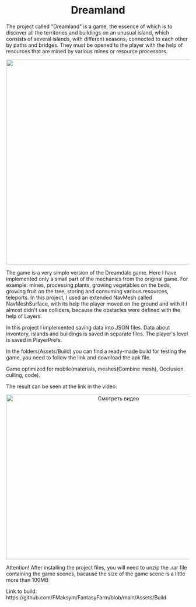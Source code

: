 <h1 align="center">
   Dreamland
</h1> 

   The project called "Dreamland" is a game, the essence of which is to discover all the territories and buildings on an unusual island, which consists of several islands, with different seasons, connected to each other by paths and bridges. They must be opened to the player with the help of resources that are mined by various mines or resource processors. 

<p align="center"> <img src="https://github.com/FMaksym/FantasyFarm/blob/main/Assets/Media/Image%201.png" width="800" height="560"/></p>

   The game is a very simple version of the Dreamdale game. Here I have implemented only a small part of the mechanics from the original game. For example: mines, processing plants, growing vegetables on the beds, growing fruit on the tree, storing and consuming various resources, teleports. In this project, I used an extended NavMesh called NavMeshSurface, with its help the player moved on the ground and with it I almost didn't use colliders, because the obstacles were defined with the help of Layers.

<p>In this project I implemented saving data into JSON files. Data about inventory, islands and buildings is saved in separate files. The player's level is saved in PlayerPrefs.</p>
   
   <p>In the folders(Assets/Build) you can find a ready-made build for testing the game, you need to follow the link and download the apk file. </p>
   
   <p>Game optimized for mobile(materials, meshes(Combine mesh), Occlusion culling, code).</p>
   
<p>The result can be seen at the link in the video:</p>
 <div align="center">
  <a href="https://www.youtube.com/watch?v=RW89NrZ9zPE" >
    <img src="https://img.youtube.com/vi/RW89NrZ9zPE/0.jpg" alt="Смотреть видео" width="600" height="450">
  </a>
</div>
   
   <p>Attention! After installing the project files, you will need to unzip the .rar file containing the game scenes, bacause the size of the game scene is a little more than 100MB</p>
   
   </p>Link to build:
https://github.com/FMaksym/FantasyFarm/blob/main/Assets/Build

